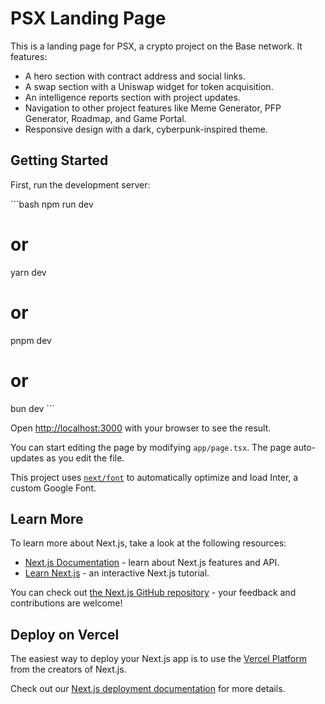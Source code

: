 # PSX Landing Page

This is a landing page for PSX, a crypto project on the Base network. It features:

- A hero section with contract address and social links.
- A swap section with a Uniswap widget for token acquisition.
- An intelligence reports section with project updates.
- Navigation to other project features like Meme Generator, PFP Generator, Roadmap, and Game Portal.
- Responsive design with a dark, cyberpunk-inspired theme.

## Getting Started

First, run the development server:

\`\`\`bash
npm run dev
# or
yarn dev
# or
pnpm dev
# or
bun dev
\`\`\`

Open [http://localhost:3000](http://localhost:3000) with your browser to see the result.

You can start editing the page by modifying `app/page.tsx`. The page auto-updates as you edit the file.

This project uses [`next/font`](https://nextjs.org/docs/basic-features/font-optimization) to automatically optimize and load Inter, a custom Google Font.

## Learn More

To learn more about Next.js, take a look at the following resources:

- [Next.js Documentation](https://nextjs.org/docs) - learn about Next.js features and API.
- [Learn Next.js](https://nextjs.org/learn) - an interactive Next.js tutorial.

You can check out [the Next.js GitHub repository](https://github.com/vercel/next.js/) - your feedback and contributions are welcome!

## Deploy on Vercel

The easiest way to deploy your Next.js app is to use the [Vercel Platform](https://vercel.com/new?utm_medium=default-template&filter=next.js&utm_source=create-next-app&utm_campaign=create-next-app-button) from the creators of Next.js.

Check out our [Next.js deployment documentation](https://nextjs.org/docs/deployment) for more details.

